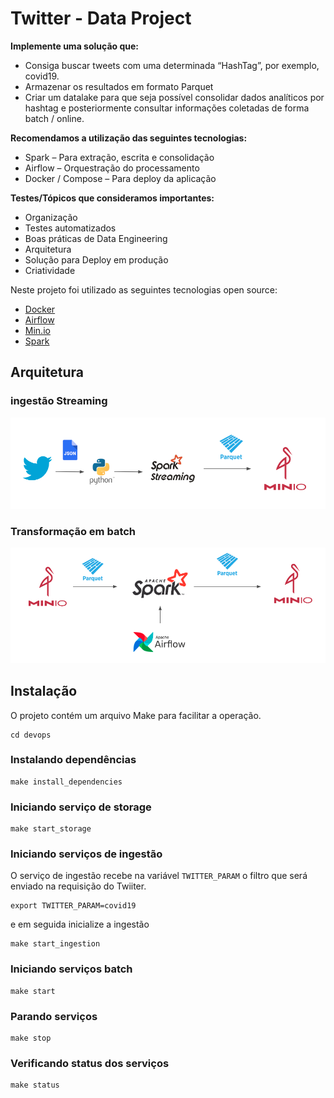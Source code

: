 # Twitter - Data Project 

**Implemente uma solução que:**

- Consiga buscar tweets com uma determinada “HashTag”, por exemplo, covid19.
- Armazenar os resultados em formato Parquet
- Criar um datalake para que seja possível consolidar dados analíticos por hashtag e posteriormente consultar informações coletadas de forma batch / online.

**Recomendamos a utilização das seguintes tecnologias:**

- Spark – Para extração, escrita e consolidação
- Airflow – Orquestração do processamento
- Docker / Compose – Para deploy da aplicação

**Testes/Tópicos que consideramos importantes:**

- Organização
- Testes automatizados
- Boas práticas de Data Engineering
- Arquitetura
- Solução para Deploy em produção
- Criatividade

Neste projeto foi utilizado as seguintes tecnologias open source:
- [Docker](https://www.docker.com)
- [Airflow](https://airflow.apache.org) 
- [Min.io](https://min.io) 
- [Spark](https://spark.apache.org)  

## Arquitetura

### ingestão Streaming
![Arquitetura](docs/ingestao.png)

### Transformação em batch
![Arquitetura](docs/transformacao.png)

 

## Instalação
O projeto contém um arquivo Make para facilitar a operação.
```
cd devops
```

### Instalando dependências
```
make install_dependencies 
``` 
 
### Iniciando serviço de storage
```
make start_storage
``` 

### Iniciando serviços de ingestão
O serviço de ingestão recebe na variável `TWITTER_PARAM` o filtro que será enviado na requisição do Twiiter.

```
export TWITTER_PARAM=covid19
```
e em seguida inicialize a ingestão

```
make start_ingestion 
``` 



### Iniciando serviços batch
```
make start 
``` 

### Parando serviços
```
make stop 
```
### Verificando status dos serviços
```
make status 
```

 